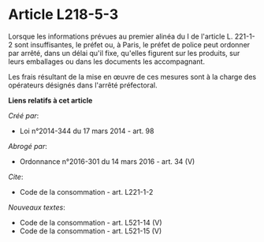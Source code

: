 # Article L218-5-3

Lorsque les informations prévues au premier alinéa du I de l'article L. 221-1-2 sont insuffisantes, le préfet ou, à Paris, le
préfet de police peut ordonner par arrêté, dans un délai qu'il fixe, qu'elles figurent sur les produits, sur leurs emballages
ou dans les documents les accompagnant. 

Les frais résultant de la mise en œuvre de ces mesures sont à la charge des opérateurs désignés dans l'arrêté préfectoral.

**Liens relatifs à cet article**

_Créé par_:

  - Loi n°2014-344 du 17 mars 2014 - art. 98

_Abrogé par_:

  - Ordonnance n°2016-301 du 14 mars 2016 - art. 34 (V)

_Cite_:

  - Code de la consommation - art. L221-1-2

_Nouveaux textes_:

  - Code de la consommation - art. L521-14 (V)
  - Code de la consommation - art. L521-15 (V)
